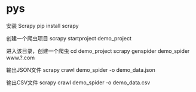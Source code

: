 # pys

安装 Scrapy
pip install scrapy

创建一个爬虫项目
scrapy startproject demo_project

进入该目录，创建一个爬虫
cd demo_project
scrapy genspider demo_spider www.?.com

输出JSON文件
scrapy crawl demo_spider -o demo_data.json

输出CSV文件
scrapy crawl demo_spider -o demo_data.csv
